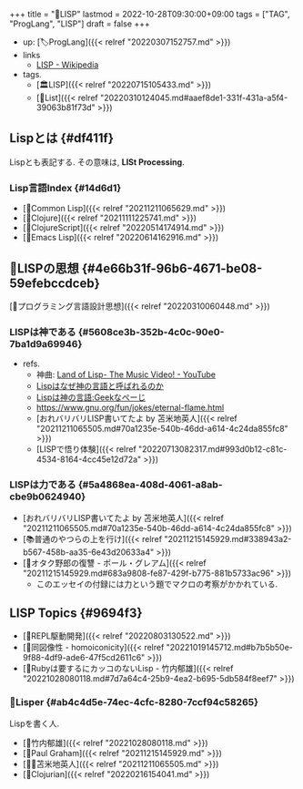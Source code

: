 +++
title = "📝LISP"
lastmod = 2022-10-28T09:30:00+09:00
tags = ["TAG", "ProgLang", "LISP"]
draft = false
+++

-   up: [🏷ProgLang]({{< relref "20220307152757.md" >}})
-   links
    -   [LISP - Wikipedia](https://ja.wikipedia.org/wiki/LISP)
-   tags.
    -   [🏛LISP]({{< relref "20220715105433.md" >}})
    -   [🔖List]({{< relref "20220310124045.md#aaef8de1-331f-431a-a5f4-39063b81f73d" >}})


## Lispとは {#df411f}

Lispとも表記する. その意味は, **LISt Processing**.


### Lisp言語Index {#14d6d1}

-   [📝Common Lisp]({{< relref "20211211065629.md" >}})
-   [📝Clojure]({{< relref "20211111225741.md" >}})
-   [📝ClojureScript]({{< relref "20220514174914.md" >}})
-   [📝Emacs Lisp]({{< relref "20220614162916.md" >}})


## 📝LISPの思想 {#4e66b31f-96b6-4671-be08-59efebccdceb}

[🔖プログラミング言語設計思想]({{< relref "20220310060448.md" >}})


### LISPは神である {#5608ce3b-352b-4c0c-90e0-7ba1d9a69946}

-   refs.
    -   神曲: [Land of Lisp- The Music Video! - YouTube](https://www.youtube.com/watch?v=HM1Zb3xmvMc)
    -   [Lispはなぜ神の言語と呼ばれるのか](https://muuumin.net/why-lisp-god-language/)
    -   [Lispは神の言語:Geekなぺーじ](https://www.geekpage.jp/blog/?id=2007/8/20)
    -   <https://www.gnu.org/fun/jokes/eternal-flame.html>
    -   [おれバリバリLISP書いてたよ by 苫米地英人]({{< relref "20211211065505.md#70a1235e-540b-46dd-a614-4c24da855fc8" >}})
    -   [LISPで悟り体験]({{< relref "20220713082317.md#993d0b12-c81c-4534-8164-4cc45e12d72a" >}})


### LISPは力である {#5a4868ea-408d-4061-a8ab-cbe9b0624940}

-   [おれバリバリLISP書いてたよ by 苫米地英人]({{< relref "20211211065505.md#70a1235e-540b-46dd-a614-4c24da855fc8" >}})
-   [📚普通のやつらの上を行け]({{< relref "20211215145929.md#338943a2-b567-458b-aa35-6e43d20633a4" >}})
-   [📔オタク野郎の復讐 - ポール・グレアム]({{< relref "20211215145929.md#683a9808-fe87-429f-b775-881b5733ac96" >}})
    -   このエッセイの付録には力という題でマクロの考察がかかれている.


## LISP Topics {#9694f3}

-   [📝REPL駆動開発]({{< relref "20220803130522.md" >}})
-   [📝同図像性 - homoiconicity]({{< relref "20221019145712.md#b7b5b50e-9f88-4df9-ade6-47f5cd2611c6" >}})
-   [📜Rubyは要するにカッコのないLisp - 竹内郁雄]({{< relref "20221028080118.md#7d7a64c4-25b9-4ea2-b695-5db584f8eef7" >}})


### 🔖Lisper {#ab4c4d5e-74ec-4cfc-8280-7ccf94c58265}

Lispを書く人.

-   [👨竹内郁雄]({{< relref "20221028080118.md" >}})
-   [👨Paul Graham]({{< relref "20211215145929.md" >}})
-   [🤵🏽苫米地英人]({{< relref "20211211065505.md" >}})
-   [🔖Clojurian]({{< relref "20220216154041.md" >}})
